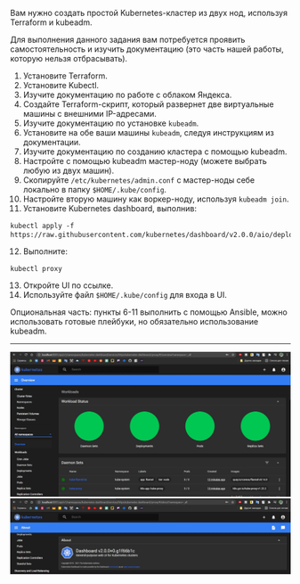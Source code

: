 Вам нужно создать простой Kubernetes-кластер из двух нод, используя Terraform и kubeadm.

Для выполнения данного задания вам потребуется проявить самостоятельность и изучить документацию (это часть нашей работы, которую нельзя отбрасывать).

1. Установите Terraform.
2. Установите Kubectl.
3. Изучите документацию по работе с облаком Яндекса.
4. Создайте Terraform-скрипт, который развернет две виртуальные машины с внешними IP-адресами.
5. Изучите документацию по установке `kubeadm`.
6. Установите на обе ваши машины `kubeadm`, следуя инструкциям из документации.
7. Изучите документацию по созданию кластера с помощью kubeadm.
8. Настройте с помощью kubeadm мастер-ноду (можете выбрать любую из двух машин).
9. Скопируйте `/etc/kubernetes/admin.conf` с мастер-ноды себе локально в папку `$HOME/.kube/config`.
10. Настройте вторую машину как воркер-ноду, используя `kubeadm join`.
11. Установите Kubernetes dashboard, выполнив:
``` 
kubectl apply -f https://raw.githubusercontent.com/kubernetes/dashboard/v2.0.0/aio/deploy/recommended.yaml 
```
12. Выполните:
```
kubectl proxy
```
13. Откройте UI по ссылке.
14. Используйте файл `$HOME/.kube/config` для входа в UI.


Опциональная часть: пункты 6-11 выполнить с помощью Ansible, можно использовать готовые плейбуки, но обязательно использование kubeadm.

---

![](../B7.4/k8s-dashboard.jpg)
![](../B7.4/k8s-dashboard-about.jpg)
